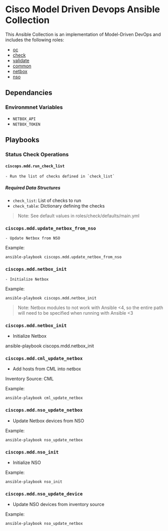 # Cisco Model Driven Devops Ansible Collection

This Ansible Collection is an implementation of Model-Driven DevOps and includes the following roles:
* [oc](https://github.com/model-driven-devops/ansible-mdd/blob/main/roles/oc/README.md)
* [check](https://github.com/model-driven-devops/ansible-mdd/blob/main/roles/check/README.md)
* [validate](https://github.com/model-driven-devops/ansible-mdd/blob/main/roles/validate/README.md)
* [common](https://github.com/model-driven-devops/ansible-mdd/blob/main/roles/common/README.md)
* [netbox](https://github.com/model-driven-devops/ansible-mdd/blob/main/roles/netbox/README.md)
* [nso](https://github.com/model-driven-devops/ansible-mdd/blob/main/roles/nso/README.md)

## Dependancies
### Environmnet Variables

- `NETBOX_API`
- `NETBOX_TOKEN`

## Playbooks



### Status Check Operations

#### `ciscops.mdd.run_check_list`

    - Run the list of checks defined in `check_list`

##### Required Data Structures

- `check_list`: List of checks to run
- `check_table`: Dictionary defining the checks

> Note: See default values in roles/check/defaults/main.yml


### `ciscops.mdd.update_netbox_from_nso`

    - Update Netbox from NSO

Example:
```
ansible-playbook ciscops.mdd.update_netbox_from_nso
```

### `ciscops.mdd.netbox_init`

    - Initialize Netbox

Example:
```
ansible-playbook ciscops.mdd.netbox_init
```

> Note: Netbox modules to not work with Ansible <4, so the entire path will need to be specified when running with Ansible <3



### `ciscops.mdd.netbox_init`

- Initialize Netbox

ansible-playbook ciscops.mdd.netbox_init

### `ciscops.mdd.cml_update_netbox`

- Add hosts from CML into netbox

Inventory Source: CML

Example:
```
ansible-playbook cml_update_netbox
```

### `ciscops.mdd.nso_update_netbox`

- Update Netbox devices from NSO

Example:
```
ansible-playbook nso_update_netbox
```

### `ciscops.mdd.nso_init`

- Initialize NSO

Example:
```
ansible-playbook nso_init
```

### `ciscops.mdd.nso_update_device`

- Update NSO devices from inventory source

Example:
```
ansible-playbook nso_update_netbox
```
